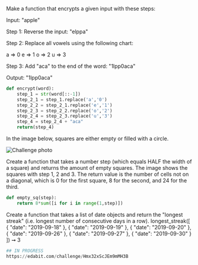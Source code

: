 Make a function that encrypts a given input with these steps:

Input: "apple"

Step 1: Reverse the input: "elppa"

Step 2: Replace all vowels using the following chart:

a => 0
e => 1
o => 2
u => 3

Step 3: Add "aca" to the end of the word: "1lpp0aca"

Output: "1lpp0aca"

```python
def encrypt(word):
	step_1 = str(word[::-1])
	step_2_1 = step_1.replace('a','0')
	step_2_2 = step_2_1.replace('e','1')
	step_2_3 = step_2_2.replace('o','2')
	step_2_4 = step_2_3.replace('u','3')
	step_4 = step_2_4 + "aca"
	return(step_4)
```


In the image below, squares are either empty or filled with a circle.

![Challenge photo](https://edabit-challenges.s3.amazonaws.com/empty_square_sequence.png)

Create a function that takes a number step (which equals HALF the width of a square) and returns the amount of empty squares. The image shows the squares with step 1, 2 and 3. The return value is the number of cells not on a diagonal, which is 0 for the first square, 8 for the second, and 24 for the third.
```python
def empty_sq(step):
	return 8*sum([i for i in range(1,step)])
```


Create a function that takes a list of date objects and return the "longest streak" (i.e. longest number of consecutive days in a row).
longest_streak([
  {
    "date": "2019-09-18"
  },
  {
    "date": "2019-09-19"
  },
  {
    "date": "2019-09-20"
  },
  {
    "date": "2019-09-26"
  },
  {
    "date": "2019-09-27"
  },
  {
    "date": "2019-09-30"
  }
]) ➞ 3

```python
## IN PROGRESS
https://edabit.com/challenge/Hmx32xScJEm9mMH3B
